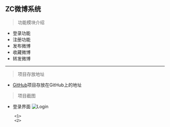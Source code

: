 ## ZC微博系统 ##

> 功能模块介绍
* 登录功能
* 注册功能
* 发布微博
* 收藏微博
* 转发微博

- - -

> 项目存放地址
* [GitHub](https://github.com/znlccy/weibo)项目存放在GitHub上的地址

> 项目截图
+ 登录界面
![Login](https://github.com/znlccy/weibo/tree/master/screenshot/login.png)


~~~
    <1>
    <2>
~~~